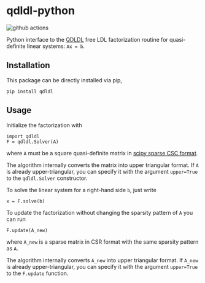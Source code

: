 # qdldl-python

![github actions](https://github.com/oxfordcontrol/qdldl-python/workflows/Build/badge.svg?branch=master)

Python interface to the [QDLDL](https://github.com/oxfordcontrol/qdldl/)
free LDL factorization routine for quasi-definite linear systems: `Ax =
b`.

## Installation

This package can be directly installed via pip,

```
pip install qdldl
```

## Usage

Initialize the factorization with

```
import qdldl
F = qdldl.Solver(A)
```

where `A` must be a square quasi-definite matrix in [scipy sparse CSC
format](https://docs.scipy.org/doc/scipy/reference/generated/scipy.sparse.csc_matrix.html).

The algorithm internally converts the matrix into upper triangular format. If `A` is already upper-triangular, you can specify it with the argument `upper=True` to the `qdldl.Solver` constructor.

To solve the linear system for a right-hand side `b`, just write

```
x = F.solve(b)
```

To update the factorization without changing the sparsity pattern of `A` you can run

```
F.update(A_new)
```

where `A_new` is a sparse matrix in CSR format with the same sparsity pattern as `A`.

The algorithm internally converts `A_new` into upper triangular format. If `A_new` is already upper-triangular, you can specify it with the argument `upper=True` to the `F.update` function.

